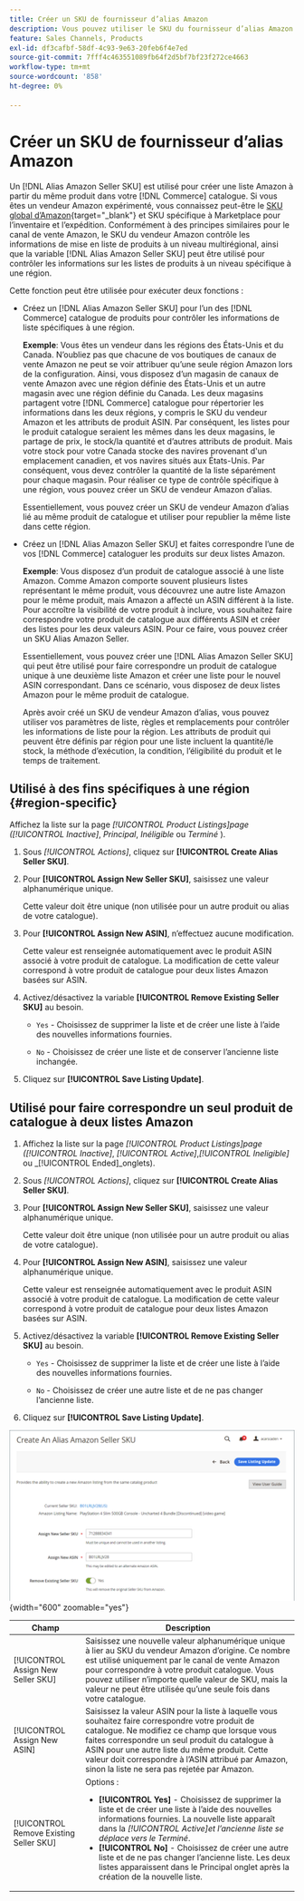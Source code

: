 ```yaml
---
title: Créer un SKU de fournisseur d’alias Amazon
description: Vous pouvez utiliser le SKU du fournisseur d’alias Amazon pour créer des listes Amazon multirégionales à partir de vos produits de catalogue Commerce.
feature: Sales Channels, Products
exl-id: df3cafbf-58df-4c93-9e63-20feb6f4e7ed
source-git-commit: 7fff4c463551089fb64f2d5bf7bf23f272ce4663
workflow-type: tm+mt
source-wordcount: '858'
ht-degree: 0%

---
```


# Créer un SKU de fournisseur d’alias Amazon

Un [!DNL Alias Amazon Seller SKU] est utilisé pour créer une liste Amazon à partir du même produit dans votre [!DNL Commerce] catalogue. Si vous êtes un vendeur Amazon expérimenté, vous connaissez peut-être le [SKU global d’Amazon](https://sellercentral.amazon.com/gp/help/external/help.html?itemID=201394090){target="_blank"} et SKU spécifique à Marketplace pour l’inventaire et l’expédition. Conformément à des principes similaires pour le canal de vente Amazon, le SKU du vendeur Amazon contrôle les informations de mise en liste de produits à un niveau multirégional, ainsi que la variable [!DNL Alias Amazon Seller SKU] peut être utilisé pour contrôler les informations sur les listes de produits à un niveau spécifique à une région.

Cette fonction peut être utilisée pour exécuter deux fonctions :

- Créez un [!DNL Alias Amazon Seller SKU] pour l’un des [!DNL Commerce] catalogue de produits pour contrôler les informations de liste spécifiques à une région.

  **Exemple**: Vous êtes un vendeur dans les régions des États-Unis et du Canada. N’oubliez pas que chacune de vos boutiques de canaux de vente Amazon ne peut se voir attribuer qu’une seule région Amazon lors de la configuration. Ainsi, vous disposez d’un magasin de canaux de vente Amazon avec une région définie des États-Unis et un autre magasin avec une région définie du Canada. Les deux magasins partagent votre [!DNL Commerce] catalogue pour répertorier les informations dans les deux régions, y compris le SKU du vendeur Amazon et les attributs de produit ASIN. Par conséquent, les listes pour le produit catalogue seraient les mêmes dans les deux magasins, le partage de prix, le stock/la quantité et d’autres attributs de produit. Mais votre stock pour votre Canada stocke des navires provenant d&#39;un emplacement canadien, et vos navires situés aux États-Unis. Par conséquent, vous devez contrôler la quantité de la liste séparément pour chaque magasin. Pour réaliser ce type de contrôle spécifique à une région, vous pouvez créer un SKU de vendeur Amazon d’alias.

  Essentiellement, vous pouvez créer un SKU de vendeur Amazon d’alias lié au même produit de catalogue et utiliser pour republier la même liste dans cette région.

- Créez un [!DNL Alias Amazon Seller SKU] et faites correspondre l’une de vos [!DNL Commerce] cataloguer les produits sur deux listes Amazon.

  **Exemple**: Vous disposez d’un produit de catalogue associé à une liste Amazon. Comme Amazon comporte souvent plusieurs listes représentant le même produit, vous découvrez une autre liste Amazon pour le même produit, mais Amazon a affecté un ASIN différent à la liste. Pour accroître la visibilité de votre produit à inclure, vous souhaitez faire correspondre votre produit de catalogue aux différents ASIN et créer des listes pour les deux valeurs ASIN. Pour ce faire, vous pouvez créer un SKU Alias Amazon Seller.

  Essentiellement, vous pouvez créer une [!DNL Alias Amazon Seller SKU] qui peut être utilisé pour faire correspondre un produit de catalogue unique à une deuxième liste Amazon et créer une liste pour le nouvel ASIN correspondant. Dans ce scénario, vous disposez de deux listes Amazon pour le même produit de catalogue.

  Après avoir créé un SKU de vendeur Amazon d’alias, vous pouvez utiliser vos paramètres de liste, règles et remplacements pour contrôler les informations de liste pour la région. Les attributs de produit qui peuvent être définis par région pour une liste incluent la quantité/le stock, la méthode d’exécution, la condition, l’éligibilité du produit et le temps de traitement.

## Utilisé à des fins spécifiques à une région {#region-specific}

Affichez la liste sur la page _[!UICONTROL Product Listings]_page (_[!UICONTROL Inactive]_, _Principal_, _Inéligible_ ou _Terminé_ ).

1. Sous _[!UICONTROL Actions]_, cliquez sur **[!UICONTROL Create Alias Seller SKU]**.

1. Pour **[!UICONTROL Assign New Seller SKU]**, saisissez une valeur alphanumérique unique.

   Cette valeur doit être unique (non utilisée pour un autre produit ou alias de votre catalogue).

1. Pour **[!UICONTROL Assign New ASIN]**, n’effectuez aucune modification.

   Cette valeur est renseignée automatiquement avec le produit ASIN associé à votre produit de catalogue. La modification de cette valeur correspond à votre produit de catalogue pour deux listes Amazon basées sur ASIN.

1. Activez/désactivez la variable **[!UICONTROL Remove Existing Seller SKU]** au besoin.

   - `Yes` - Choisissez de supprimer la liste et de créer une liste à l’aide des nouvelles informations fournies.

   - `No` - Choisissez de créer une liste et de conserver l’ancienne liste inchangée.

1. Cliquez sur **[!UICONTROL Save Listing Update]**.

## Utilisé pour faire correspondre un seul produit de catalogue à deux listes Amazon

1. Affichez la liste sur la page _[!UICONTROL Product Listings]_page (_[!UICONTROL Inactive]_, _[!UICONTROL Active]_,_[!UICONTROL Ineligible]_ ou _[!UICONTROL Ended]_onglets).

1. Sous _[!UICONTROL Actions]_, cliquez sur **[!UICONTROL Create Alias Seller SKU]**.

1. Pour **[!UICONTROL Assign New Seller SKU]**, saisissez une valeur alphanumérique unique.

   Cette valeur doit être unique (non utilisée pour un autre produit ou alias de votre catalogue).

1. Pour **[!UICONTROL Assign New ASIN]**, saisissez une valeur alphanumérique unique.

   Cette valeur est renseignée automatiquement avec le produit ASIN associé à votre produit de catalogue. La modification de cette valeur correspond à votre produit de catalogue pour deux listes Amazon basées sur ASIN.

1. Activez/désactivez la variable **[!UICONTROL Remove Existing Seller SKU]** au besoin.

   - `Yes` - Choisissez de supprimer la liste et de créer une liste à l’aide des nouvelles informations fournies.

   - `No` - Choisissez de créer une autre liste et de ne pas changer l’ancienne liste.

1. Cliquez sur **[!UICONTROL Save Listing Update]**.

![créer un SKU de fournisseur d’alias Amazon](assets/amazon-alias-sku-create.png){width="600" zoomable="yes"}

| Champ | Description |
|-----------------------------------------|----------------------------------------------------------------------------------------------------------------------------------------------------------------------------------------------------------------------------------------------------------------------------------------------------------------------------------------------------------------------------------------------------------------------------|
| [!UICONTROL Assign New Seller SKU] | Saisissez une nouvelle valeur alphanumérique unique à lier au SKU du vendeur Amazon d’origine. Ce nombre est utilisé uniquement par le canal de vente Amazon pour correspondre à votre produit catalogue. Vous pouvez utiliser n’importe quelle valeur de SKU, mais la valeur ne peut être utilisée qu’une seule fois dans votre catalogue. |
| [!UICONTROL Assign New ASIN] | Saisissez la valeur ASIN pour la liste à laquelle vous souhaitez faire correspondre votre produit de catalogue. Ne modifiez ce champ que lorsque vous faites correspondre un seul produit du catalogue à ASIN pour une autre liste du même produit. Cette valeur doit correspondre à l’ASIN attribué par Amazon, sinon la liste ne sera pas rejetée par Amazon. |
| [!UICONTROL Remove Existing Seller SKU] | Options :<ul><li>**[!UICONTROL Yes]** - Choisissez de supprimer la liste et de créer une liste à l’aide des nouvelles informations fournies. La nouvelle liste apparaît dans la _[!UICONTROL Active]_et l’ancienne liste se déplace vers le_ Terminé&#x200B;_.</li><li>**[!UICONTROL No]** - Choisissez de créer une autre liste et de ne pas changer l’ancienne liste. Les deux listes apparaissent dans le Principal onglet après la création de la nouvelle liste.</li></ul> |
